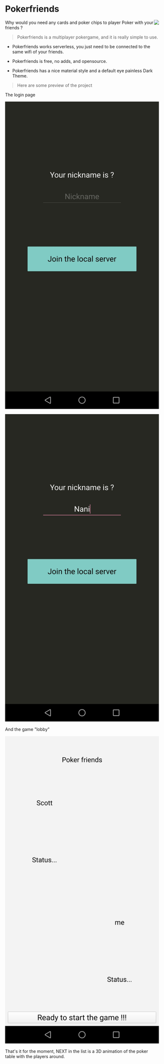 # Pokerfriends 
<img src="https://img.shields.io/badge/Status-Work%20in%20progress-brightgreen?style=for-the-badge&logo=appveyor" align="right">






Why would you need any cards and poker chips to player Poker with your friends ?

> Pokerfriends is a multiplayer pokergame, and it is really simple to use.

* Pokerfriends works serverless, you just need to be connected to the same wifi of  your friends.

* Pokerfriends is free, no adds, and opensource.

* Pokerfriends has a nice material style and a default eye painless Dark Theme.

> Here are some preview of the project

The login page
<p align="center">
  <img src="./screens/screen.jpg" alt="screen1">
</p>

<p align="center">
  <img src="./screens/screen2.jpg" alt="screen2">
</p>

And the game "lobby"

<p align="center">
  <img src="./screens/screen3.jpg" alt="screen3">
</p>


That's it for the moment, NEXT in the list is a 3D animation of the poker table with the players around.